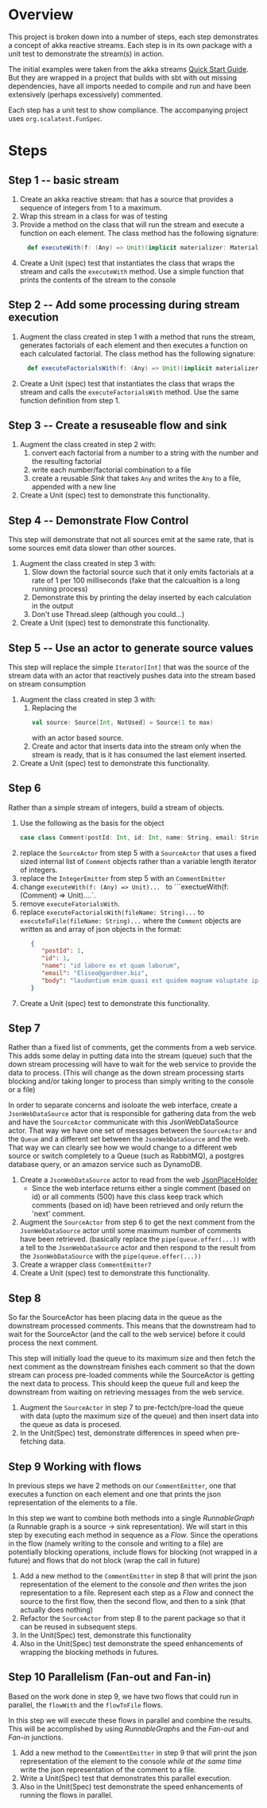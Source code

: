 # Overview
This project is broken down into a number of steps, each step demonstrates a concept of akka reactive streams.  Each step is in its own package with a unit test to demonstrate the stream(s) in action.

The initial examples were taken from the akka streams [Quick Start Guide](http://doc.akka.io/docs/akka/2.5.3/scala/stream/stream-quickstart.html).  But they are wrapped in a project that builds with sbt with out missing dependencies, have all imports needed to compile and run and have been extensively (perhaps excessively) commented. 

Each step has a unit test to show compliance.  The accompanying project uses `org.scalatest.FunSpec`.

# Steps
## Step 1 -- basic stream
1. Create an akka reactive stream: that has a source that provides a sequence of integers from 1 to a maximum.
1. Wrap this stream in a class for was of testing
1. Provide a method on the class that will run the stream and execute a function on each element.  The class method has the following signature: 
   ```scala
     def executeWith(f: (Any) => Unit)(implicit materializer: Materializer):Future[Done]
   ```
1. Create a Unit (spec) test that instantiates the class that wraps the stream and calls the `executeWith` method.  Use a simple function that prints the contents of the stream to the console

## Step 2 -- Add some processing during stream execution 
1. Augment the class created in step 1 with a method that runs the stream, generates factorials of each element and then executes a function on each calculated factorial.  The class method has the following signature:
   ```scala
     def executeFactorialsWith(f: (Any) => Unit)(implicit materializer: Materializer): Future[Done]
   ```
1. Create a Unit (spec) test that instantiates the class that wraps the stream and calls the `executeFactorialsWith` method.  Use the same function definition from step 1.

## Step 3 -- Create a resuseable flow and sink
1. Augment the class created in step 2 with:
   1. convert each factorial from a number to a string with the number and the resulting factorial
   2. write each number/factorial combination to a file
   3. create a reusable *Sink* that takes `Any` and writes the `Any` to a file, appended with a new line
1. Create a Unit (spec) test to demonstrate this functionality.  

## Step 4 -- Demonstrate Flow Control
This step will demonstrate that not all sources emit at the same rate, that is some sources emit data slower than other sources.
1. Augment the class created in step 3 with:
   1. Slow down the factorial source such that it only emits factorials at a rate of 1 per 100 milliseconds (fake that the calcualtion is a long running process)
   1. Demonstrate this by printing the delay inserted by each calculation in the output
   1. Don't use Thread.sleep (although you could...)
1. Create a Unit (spec) test to demonstrate this functionality.  

## Step 5 -- Use an actor to generate source values
This step will replace the simple `Iterator[Int]` that was the source of the stream data with an actor that reactively pushes data into the stream based on stream consumption
1. Augment the class created in step 3 with:
   1. Replacing the 
         ```scala
         val source: Source[Int, NotUsed] = Source(1 to max)
         ```
      with an actor based source.
   1. Create and actor that inserts data into the stream only when the stream is ready, that is it has consumed the last element inserted.
1. Create a Unit (spec) test to demonstrate this functionality.  

## Step 6
Rather than a simple stream of integers, build a stream of objects.  
1. Use the following as the basis for the object
      ```scala
      case class Comment(postId: Int, id: Int, name: String, email: String, body: String)
      ```
1.  replace the ```SourceActor``` from step 5 with a ```SourceActor``` that uses a fixed sized internal list of ```Comment``` objects rather than a variable length iterator of integers.
1.  replace the ```IntegerEmitter``` from step 5 with an ```CommentEmitter```
   1. change ```executeWith(f: (Any) => Unit)... ``` to ```exectueWith(f: (Comment) => Unit)....`.
   1. remove ```executeFatorialsWith```.
   1. replace ```executeFactorialsWith(fileName: String)...``` to ```executeToFile(fileName: String)...``` where the ```Comment``` objects are written as and array of json objects in the format:
      ```json
         {
            "postId": 1,
            "id": 1,
            "name": "id labore ex et quam laborum",
            "email": "Eliseo@gardner.biz",
            "body": "laudantium enim quasi est quidem magnam voluptate ipsam eos\ntempora quo necessitatibus\ndolor quam autem quasi\nreiciendis et nam sapiente accusantium"
         }
         ```
1. Create a Unit (spec) test to demonstrate this functionality.  

## Step 7
Rather than a fixed list of comments, get the comments from a web service.  This adds some delay in putting data into the stream (queue) such that the down stream processing will have to wait for the web service to provide the data to process.  (This will change as the down stream processing starts blocking and/or taking longer to process than simply writing to the console or a file)

In order to separate concerns and isoloate the web interface, create a ```JsonWebDataSource``` actor that is responsible for gathering data from the web and have the ```SourceActor``` communicate with this JsonWebDataSource actor.  That way we have one set of messages between the ```SourceActor``` and the ```Queue``` and a different set between the ```JsonWebDataSource``` and the web.  That way we can clearly see how we would change to a different web source or switch completely to a Queue (such as RabbitMQ), a postgres database query, or an amazon service such as DynamoDB.

1. Create a ```JsonWebDataSource``` actor to read from the web [JsonPlaceHolder](https://jsonplaceholder.typicode.com/comments)
   - Since the web interface returns either a single comment (based on id) or all comments (500) have this class keep track which comments (based on id) have been retrieved and only return the 'next' comment.
1. Augment the ```SourceActor``` from step 6 to get the next comment from the ```JsonWebDataSource``` actor until some maximum number of comments have been retrieved.  (basically replace the ```pipe(queue.offer(...))``` with a tell to the ```JsonWebDataSource``` actor and then respond to the result from the ```JsonWebDataSource``` with the ```pipe(queue.offer(...))```
1. Create a wrapper class ```CommentEmitter7```
1. Create a Unit (spec) test to demonstrate this functionality.  

## Step 8
So far the SourceActor has been placing data in the queue as the downstream processed comments. This means that the downstream had to wait for the SourceActor (and the call to the web service) before it could process the next comment.  

This step will initially load the queue to its maximum size and then fetch the next comment as the downstream finishes each comment so that the down stream can process pre-loaded comments while the SourceActor is getting the next data to process.  This should keep the queue full and keep the downstream from waiting on retrieving messages from the web service.

1. Augment the ```SourceActor``` in step 7 to pre-fectch/pre-load the queue with data (upto the maximum size of the queue) and then insert data into the queue as data is procesed.
1. In the Unit(Spec) test, demonstrate differences in speed when pre-fetching data.

## Step 9 Working with flows
In previous steps we have 2 methods on our ```CommentEmitter```, one that executes a function on each element and one that prints the json representation of the elements to a file.

In this step we want to combine both methods into a single *RunnableGraph*  (a Runnable graph is a source -> sink representation).  We will start in this step by executing each method in sequence as a *Flow*.  Since the operations in the flow (namely writing to the console and writing to a file) are potentially blocking operations, include flows for blocking (not wrapped in a future) and flows that do not block (wrap the call in future)

1. Add a new method to the ```CommentEmitter``` in step 8 that will print the json representation of the element to the console _and then_ writes the json representation to a file.  Represent each step as a *Flow* and connect the source to the first flow, then the second flow, and then to a sink (that actually does nothing)
1. Refactor the ```SourceActor``` from step 8 to the parent package so that it can be reused in subsequent steps.
1. In the Unit(Spec) test, demonstrate this functionality
1. Also in the Unit(Spec) test demonstrate the speed enhancements of wrapping the blocking methods in futures.

## Step 10 Parallelism (Fan-out and Fan-in)
Based on the work done in step 9, we have two flows that could run in parallel, the ```flowWith``` and the ```flowToFile``` flows.

In this step we will execute these flows in parallel and combine the results.  This will be accomplished by using *RunnableGraph*s and the *Fan-out* and *Fan-in* junctions.

1. Add a new method to the ```CommentEmitter``` in step 9 that will print the json representation of the element to the console _while at the same time_ write the json representation of the comment to a file.  
1. Write a Unit(Spec) test that demonstrates this parallel execution.
1. Also in the Unit(Spec) test demonstrate the speed enhancements of running the flows in parallel.





